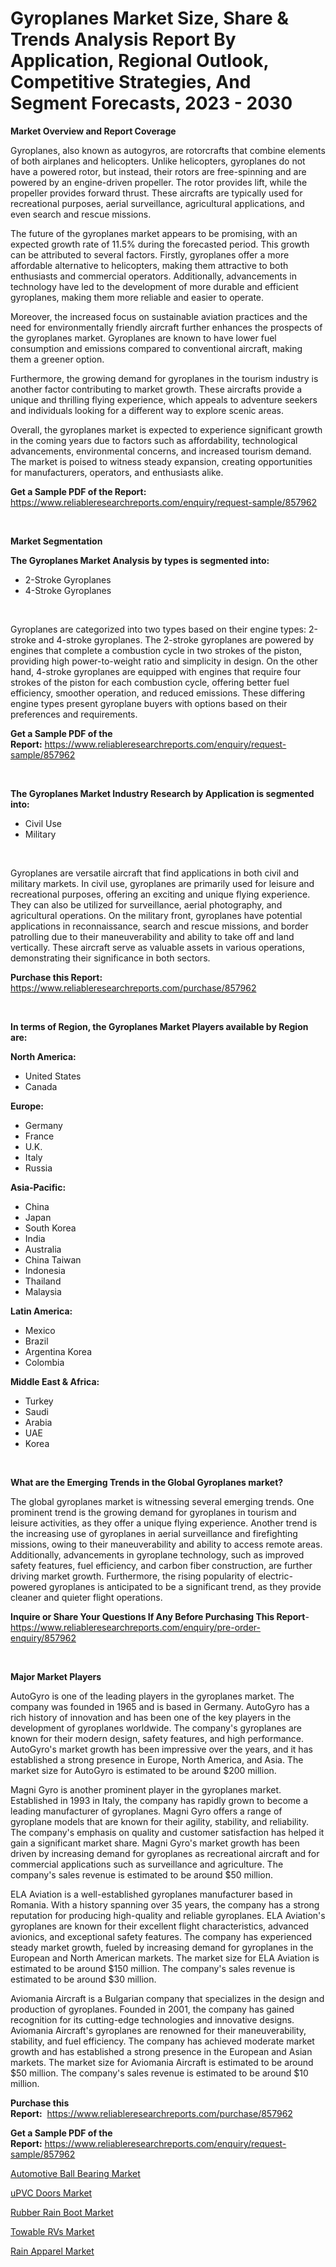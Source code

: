 <p><h1>Gyroplanes Market Size, Share & Trends Analysis Report By Application, Regional Outlook, Competitive Strategies, And Segment Forecasts, 2023 - 2030</h1></p><p><strong>Market Overview and Report Coverage</strong></p>
<p><p>Gyroplanes, also known as autogyros, are rotorcrafts that combine elements of both airplanes and helicopters. Unlike helicopters, gyroplanes do not have a powered rotor, but instead, their rotors are free-spinning and are powered by an engine-driven propeller. The rotor provides lift, while the propeller provides forward thrust. These aircrafts are typically used for recreational purposes, aerial surveillance, agricultural applications, and even search and rescue missions.</p><p>The future of the gyroplanes market appears to be promising, with an expected growth rate of 11.5% during the forecasted period. This growth can be attributed to several factors. Firstly, gyroplanes offer a more affordable alternative to helicopters, making them attractive to both enthusiasts and commercial operators. Additionally, advancements in technology have led to the development of more durable and efficient gyroplanes, making them more reliable and easier to operate.</p><p>Moreover, the increased focus on sustainable aviation practices and the need for environmentally friendly aircraft further enhances the prospects of the gyroplanes market. Gyroplanes are known to have lower fuel consumption and emissions compared to conventional aircraft, making them a greener option.</p><p>Furthermore, the growing demand for gyroplanes in the tourism industry is another factor contributing to market growth. These aircrafts provide a unique and thrilling flying experience, which appeals to adventure seekers and individuals looking for a different way to explore scenic areas.</p><p>Overall, the gyroplanes market is expected to experience significant growth in the coming years due to factors such as affordability, technological advancements, environmental concerns, and increased tourism demand. The market is poised to witness steady expansion, creating opportunities for manufacturers, operators, and enthusiasts alike.</p></p>
<p><strong>Get a Sample PDF of the Report:</strong> <a href="https://www.reliableresearchreports.com/enquiry/request-sample/857962">https://www.reliableresearchreports.com/enquiry/request-sample/857962</a></p>
<p>&nbsp;</p>
<p><strong>Market Segmentation</strong></p>
<p><strong>The Gyroplanes Market Analysis by types is segmented into:</strong></p>
<p><ul><li>2-Stroke Gyroplanes</li><li>4-Stroke Gyroplanes</li></ul></p>
<p>&nbsp;</p>
<p><p>Gyroplanes are categorized into two types based on their engine types: 2-stroke and 4-stroke gyroplanes. The 2-stroke gyroplanes are powered by engines that complete a combustion cycle in two strokes of the piston, providing high power-to-weight ratio and simplicity in design. On the other hand, 4-stroke gyroplanes are equipped with engines that require four strokes of the piston for each combustion cycle, offering better fuel efficiency, smoother operation, and reduced emissions. These differing engine types present gyroplane buyers with options based on their preferences and requirements.</p></p>
<p><strong>Get a Sample PDF of the Report:</strong>&nbsp;<a href="https://www.reliableresearchreports.com/enquiry/request-sample/857962">https://www.reliableresearchreports.com/enquiry/request-sample/857962</a></p>
<p>&nbsp;</p>
<p><strong>The Gyroplanes Market Industry Research by Application is segmented into:</strong></p>
<p><ul><li>Civil Use</li><li>Military</li></ul></p>
<p>&nbsp;</p>
<p><p>Gyroplanes are versatile aircraft that find applications in both civil and military markets. In civil use, gyroplanes are primarily used for leisure and recreational purposes, offering an exciting and unique flying experience. They can also be utilized for surveillance, aerial photography, and agricultural operations. On the military front, gyroplanes have potential applications in reconnaissance, search and rescue missions, and border patrolling due to their maneuverability and ability to take off and land vertically. These aircraft serve as valuable assets in various operations, demonstrating their significance in both sectors.</p></p>
<p><strong>Purchase this Report:</strong>&nbsp; <a href="https://www.reliableresearchreports.com/purchase/857962">https://www.reliableresearchreports.com/purchase/857962</a></p>
<p>&nbsp;</p>
<p><strong>In terms of Region, the Gyroplanes Market Players available by Region are:</strong></p>
<p>
    <p> <strong> North America: </strong>
        <ul>
            <li>United States</li>
            <li>Canada</li>
        </ul>
        </p> 
    <p> <strong> Europe: </strong>
        <ul>
            <li>Germany</li>
            <li>France</li>
            <li>U.K.</li>
            <li>Italy</li>
            <li>Russia</li>
        </ul>
        </p> 
    <p> <strong> Asia-Pacific: </strong>
        <ul>
            <li>China</li>
            <li>Japan</li>
            <li>South Korea</li>
            <li>India</li>
            <li>Australia</li>
            <li>China Taiwan</li>
            <li>Indonesia</li>
            <li>Thailand</li>
            <li>Malaysia</li>
        </ul>
        </p> 
    <p> <strong> Latin America: </strong>
        <ul>
            <li>Mexico</li>
            <li>Brazil</li>
            <li>Argentina Korea</li>
            <li>Colombia</li>
        </ul>
        </p> 
    <p> <strong> Middle East & Africa: </strong>
        <ul>
            <li>Turkey</li>
            <li>Saudi</li>
            <li>Arabia</li>
            <li>UAE</li>
            <li>Korea</li>
        </ul>
    </p>
    </p>
<p>&nbsp;</p>
<p><strong>What are the Emerging Trends in the Global Gyroplanes market?</strong></p>
<p><p>The global gyroplanes market is witnessing several emerging trends. One prominent trend is the growing demand for gyroplanes in tourism and leisure activities, as they offer a unique flying experience. Another trend is the increasing use of gyroplanes in aerial surveillance and firefighting missions, owing to their maneuverability and ability to access remote areas. Additionally, advancements in gyroplane technology, such as improved safety features, fuel efficiency, and carbon fiber construction, are further driving market growth. Furthermore, the rising popularity of electric-powered gyroplanes is anticipated to be a significant trend, as they provide cleaner and quieter flight operations.</p></p>
<p><strong>Inquire or Share Your Questions If Any Before Purchasing This Report</strong>- <a href="https://www.reliableresearchreports.com/enquiry/pre-order-enquiry/857962">https://www.reliableresearchreports.com/enquiry/pre-order-enquiry/857962</a></p>
<p>&nbsp;</p>
<p><strong>Major Market Players</strong></p>
<p><p>AutoGyro is one of the leading players in the gyroplanes market. The company was founded in 1965 and is based in Germany. AutoGyro has a rich history of innovation and has been one of the key players in the development of gyroplanes worldwide. The company's gyroplanes are known for their modern design, safety features, and high performance. AutoGyro's market growth has been impressive over the years, and it has established a strong presence in Europe, North America, and Asia. The market size for AutoGyro is estimated to be around $200 million.</p><p>Magni Gyro is another prominent player in the gyroplanes market. Established in 1993 in Italy, the company has rapidly grown to become a leading manufacturer of gyroplanes. Magni Gyro offers a range of gyroplane models that are known for their agility, stability, and reliability. The company's emphasis on quality and customer satisfaction has helped it gain a significant market share. Magni Gyro's market growth has been driven by increasing demand for gyroplanes as recreational aircraft and for commercial applications such as surveillance and agriculture. The company's sales revenue is estimated to be around $50 million.</p><p>ELA Aviation is a well-established gyroplanes manufacturer based in Romania. With a history spanning over 35 years, the company has a strong reputation for producing high-quality and reliable gyroplanes. ELA Aviation's gyroplanes are known for their excellent flight characteristics, advanced avionics, and exceptional safety features. The company has experienced steady market growth, fueled by increasing demand for gyroplanes in the European and North American markets. The market size for ELA Aviation is estimated to be around $150 million. The company's sales revenue is estimated to be around $30 million.</p><p>Aviomania Aircraft is a Bulgarian company that specializes in the design and production of gyroplanes. Founded in 2001, the company has gained recognition for its cutting-edge technologies and innovative designs. Aviomania Aircraft's gyroplanes are renowned for their maneuverability, stability, and fuel efficiency. The company has achieved moderate market growth and has established a strong presence in the European and Asian markets. The market size for Aviomania Aircraft is estimated to be around $50 million. The company's sales revenue is estimated to be around $10 million.</p></p>
<p><strong>Purchase this Report:</strong>&nbsp;&nbsp;<a href="https://www.reliableresearchreports.com/purchase/857962">https://www.reliableresearchreports.com/purchase/857962</a></p>
<p></p>
<p><strong>Get a Sample PDF of the Report:</strong>&nbsp;<a href="https://www.reliableresearchreports.com/enquiry/request-sample/857962">https://www.reliableresearchreports.com/enquiry/request-sample/857962</a></p>
<p><p><a href="https://github.com/scarol104/Market-Research-Report-List-1/blob/main/automotive-ball-bearing-market.md">Automotive Ball Bearing Market</a></p><p><a href="https://medium.com/@twilabailey2000/upvc-doors-market-size-market-outlook-and-market-forecast-2023-to-2030-c0384d14d9b2">uPVC Doors Market</a></p><p><a href="https://medium.com/@orphabrakus2023/decoding-rubber-rain-boot-market-metrics-market-share-trends-and-growth-patterns-3e0627d71d33">Rubber Rain Boot Market</a></p><p><a href="https://github.com/dzharov81/Market-Research-Report-List-1/blob/main/towable-rvs-market.md">Towable RVs Market</a></p><p><a href="https://medium.com/@rosaleekoss/rain-apparel-market-exploring-market-share-market-trends-and-future-growth-1a83a12b9ea6">Rain Apparel Market</a></p></p>